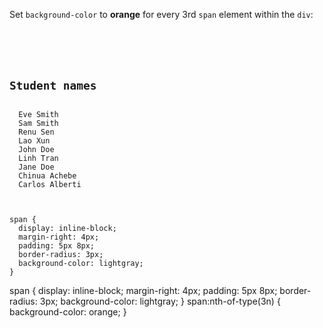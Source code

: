 Set `background-color` to **orange**
for every 3rd `span` element
within the `div`:

<codeblock language="css" type="exercise" testMode="fixedInput">
<code>
<panel language="html">
<div>
  <h2>Student names</h2>
  <span>Eve Smith</span>
  <span>Sam Smith</span>
  <span>Renu Sen</span>
  <span>Lao Xun</span>
  <span>John Doe</span>
  <span>Linh Tran</span>
  <span>Jane Doe</span>
  <span>Chinua Achebe</span>
  <span>Carlos Alberti</span>
</div>
</panel>
<panel language="css">
span {
  display: inline-block;
  margin-right: 4px;
  padding: 5px 8px;
  border-radius: 3px;
  background-color: lightgray;
}
</panel>
</code>

<solution>
span {
  display: inline-block;
  margin-right: 4px;
  padding: 5px 8px;
  border-radius: 3px;
  background-color: lightgray;
}
span:nth-of-type(3n) {
  background-color: orange;
}
</solution>
</codeblock>